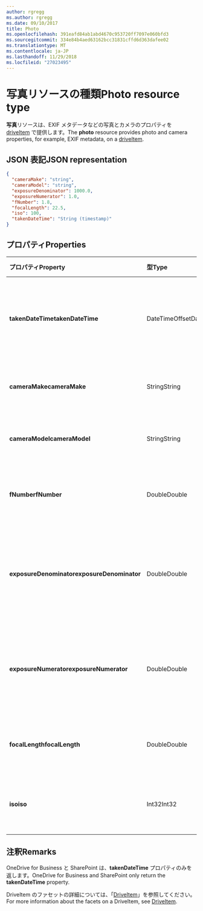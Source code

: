 ```yaml
---
author: rgregg
ms.author: rgregg
ms.date: 09/10/2017
title: Photo
ms.openlocfilehash: 391eafd84ab1abd4670c953720ff7097e060bfd3
ms.sourcegitcommit: 334e84b4aed63162bcc31831cffd6d363dafee02
ms.translationtype: MT
ms.contentlocale: ja-JP
ms.lasthandoff: 11/29/2018
ms.locfileid: "27023495"
---
```

# <a name="photo-resource-type"></a><span data-ttu-id="a6ced-102">写真リソースの種類</span><span class="sxs-lookup"><span data-stu-id="a6ced-102">Photo resource type</span></span>

<span data-ttu-id="a6ced-103">**写真**リソースは、EXIF メタデータなどの写真とカメラのプロパティを [driveItem](driveitem.md) で提供します。</span><span class="sxs-lookup"><span data-stu-id="a6ced-103">The **photo** resource provides photo and camera properties, for example, EXIF metadata, on a [driveItem](driveitem.md).</span></span>

## <a name="json-representation"></a><span data-ttu-id="a6ced-104">JSON 表記</span><span class="sxs-lookup"><span data-stu-id="a6ced-104">JSON representation</span></span>

<!-- {
  "blockType": "resource",
  "optionalProperties": [  ],
  "@odata.type": "microsoft.graph.photo"
}-->

```json
{
  "cameraMake": "string",
  "cameraModel": "string",
  "exposureDenominator": 1000.0,
  "exposureNumerator": 1.0,
  "fNumber": 1.8,
  "focalLength": 22.5,
  "iso": 100,
  "takenDateTime": "String (timestamp)"
}
```

## <a name="properties"></a><span data-ttu-id="a6ced-105">プロパティ</span><span class="sxs-lookup"><span data-stu-id="a6ced-105">Properties</span></span>

| <span data-ttu-id="a6ced-106">プロパティ</span><span class="sxs-lookup"><span data-stu-id="a6ced-106">Property</span></span>                | <span data-ttu-id="a6ced-107">型</span><span class="sxs-lookup"><span data-stu-id="a6ced-107">Type</span></span>           | <span data-ttu-id="a6ced-108">説明</span><span class="sxs-lookup"><span data-stu-id="a6ced-108">Description</span></span>
|:------------------------|:---------------|:----------------------------------
| <span data-ttu-id="a6ced-109">**takenDateTime**</span><span class="sxs-lookup"><span data-stu-id="a6ced-109">**takenDateTime**</span></span>       | <span data-ttu-id="a6ced-110">DateTimeOffset</span><span class="sxs-lookup"><span data-stu-id="a6ced-110">DateTimeOffset</span></span> | <span data-ttu-id="a6ced-p101">写真の撮影日時を表します。読み取り専用です。</span><span class="sxs-lookup"><span data-stu-id="a6ced-p101">Represents the date and time the photo was taken. Read-only.</span></span>
| <span data-ttu-id="a6ced-113">**cameraMake**</span><span class="sxs-lookup"><span data-stu-id="a6ced-113">**cameraMake**</span></span>          | <span data-ttu-id="a6ced-114">String</span><span class="sxs-lookup"><span data-stu-id="a6ced-114">String</span></span>         | <span data-ttu-id="a6ced-p102">カメラの製造元。読み取り専用です。</span><span class="sxs-lookup"><span data-stu-id="a6ced-p102">Camera manufacturer. Read-only.</span></span>
| <span data-ttu-id="a6ced-117">**cameraModel**</span><span class="sxs-lookup"><span data-stu-id="a6ced-117">**cameraModel**</span></span>         | <span data-ttu-id="a6ced-118">String</span><span class="sxs-lookup"><span data-stu-id="a6ced-118">String</span></span>         | <span data-ttu-id="a6ced-p103">カメラのモデル。読み取り専用です。</span><span class="sxs-lookup"><span data-stu-id="a6ced-p103">Camera model. Read-only.</span></span>
| <span data-ttu-id="a6ced-121">**fNumber**</span><span class="sxs-lookup"><span data-stu-id="a6ced-121">**fNumber**</span></span>             | <span data-ttu-id="a6ced-122">Double</span><span class="sxs-lookup"><span data-stu-id="a6ced-122">Double</span></span>         | <span data-ttu-id="a6ced-p104">カメラの絞り値。読み取り専用です。</span><span class="sxs-lookup"><span data-stu-id="a6ced-p104">The F-stop value from the camera. Read-only.</span></span>
| <span data-ttu-id="a6ced-125">**exposureDenominator**</span><span class="sxs-lookup"><span data-stu-id="a6ced-125">**exposureDenominator**</span></span> | <span data-ttu-id="a6ced-126">Double</span><span class="sxs-lookup"><span data-stu-id="a6ced-126">Double</span></span>         | <span data-ttu-id="a6ced-p105">カメラの露出時間の分数の分母。読み取り専用です。</span><span class="sxs-lookup"><span data-stu-id="a6ced-p105">The denominator for the exposure time fraction from the camera. Read-only.</span></span>
| <span data-ttu-id="a6ced-129">**exposureNumerator**</span><span class="sxs-lookup"><span data-stu-id="a6ced-129">**exposureNumerator**</span></span>   | <span data-ttu-id="a6ced-130">Double</span><span class="sxs-lookup"><span data-stu-id="a6ced-130">Double</span></span>         | <span data-ttu-id="a6ced-p106">カメラの露出時間の分数の分子。読み取り専用です。</span><span class="sxs-lookup"><span data-stu-id="a6ced-p106">The numerator for the exposure time fraction from the camera. Read-only.</span></span>
| <span data-ttu-id="a6ced-133">**focalLength**</span><span class="sxs-lookup"><span data-stu-id="a6ced-133">**focalLength**</span></span>         | <span data-ttu-id="a6ced-134">Double</span><span class="sxs-lookup"><span data-stu-id="a6ced-134">Double</span></span>         | <span data-ttu-id="a6ced-p107">カメラの焦点距離。読み取り専用です。</span><span class="sxs-lookup"><span data-stu-id="a6ced-p107">The focal length from the camera. Read-only.</span></span>
| <span data-ttu-id="a6ced-137">**iso**</span><span class="sxs-lookup"><span data-stu-id="a6ced-137">**iso**</span></span>                 | <span data-ttu-id="a6ced-138">Int32</span><span class="sxs-lookup"><span data-stu-id="a6ced-138">Int32</span></span>          | <span data-ttu-id="a6ced-p108">カメラの ISO 値。読み取り専用です。</span><span class="sxs-lookup"><span data-stu-id="a6ced-p108">The ISO value from the camera. Read-only.</span></span>

## <a name="remarks"></a><span data-ttu-id="a6ced-141">注釈</span><span class="sxs-lookup"><span data-stu-id="a6ced-141">Remarks</span></span>

<span data-ttu-id="a6ced-142">OneDrive for Business と SharePoint は、**takenDateTime** プロパティのみを返します。</span><span class="sxs-lookup"><span data-stu-id="a6ced-142">OneDrive for Business and SharePoint only return the **takenDateTime** property.</span></span>

<span data-ttu-id="a6ced-143">DriveItem のファセットの詳細については、「[DriveItem](driveitem.md)」を参照してください。</span><span class="sxs-lookup"><span data-stu-id="a6ced-143">For more information about the facets on a DriveItem, see [DriveItem](driveitem.md).</span></span>
<!-- {
  "type": "#page.annotation",
  "description": "The photo facet provides details about the camera and settings on the camera for photos.",
  "keywords": "camera make,camera model, exposure, f-stop, iso",
  "section": "documentation",
  "tocPath": "Facets/Photo"
} -->
